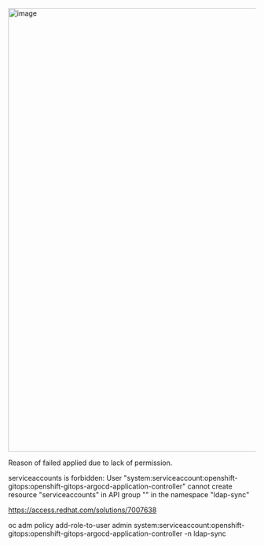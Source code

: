 
<img width="1182" height="902" alt="image" src="https://github.com/user-attachments/assets/290ad282-f762-4545-bcb6-4357ac7dc468" />

Reason of failed applied due to lack of permission.

serviceaccounts is forbidden: User "system:serviceaccount:openshift-gitops:openshift-gitops-argocd-application-controller" cannot create resource "serviceaccounts" in API group "" in the namespace "ldap-sync"

https://access.redhat.com/solutions/7007638

oc adm policy add-role-to-user admin system:serviceaccount:openshift-gitops:openshift-gitops-argocd-application-controller -n ldap-sync
